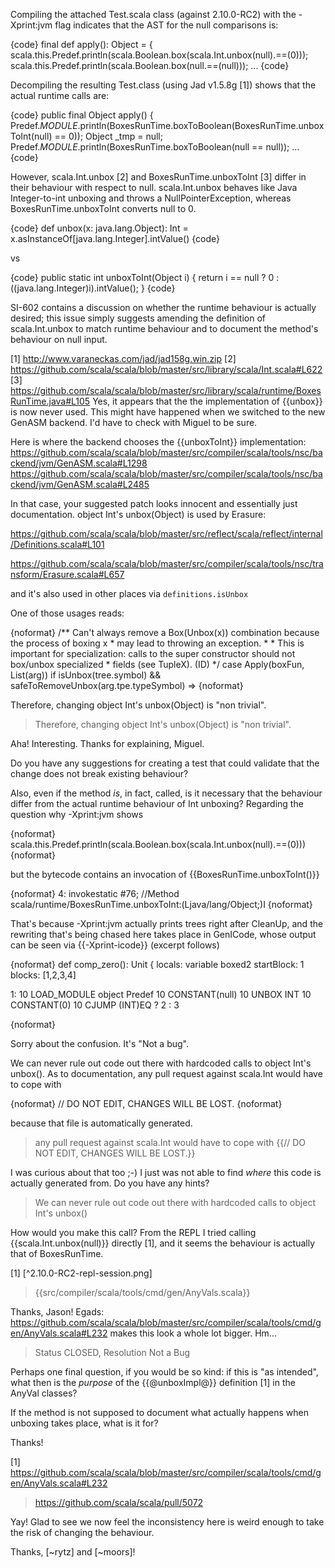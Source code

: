 Compiling the attached Test.scala class (against 2.10.0-RC2) with the -Xprint:jvm flag indicates that the AST for the null comparisons is:

{code}
final def apply(): Object = {
  scala.this.Predef.println(scala.Boolean.box(scala.Int.unbox(null).==(0)));
  scala.this.Predef.println(scala.Boolean.box(null.==(null)));
  ...
{code}

Decompiling the resulting Test.class (using Jad v1.5.8g [1]) shows that the actual runtime calls are:

{code}
public final Object apply() {
  Predef$.MODULE$.println(BoxesRunTime.boxToBoolean(BoxesRunTime.unboxToInt(null) == 0));
  Object _tmp = null;
  Predef$.MODULE$.println(BoxesRunTime.boxToBoolean(null == null));
  ...
{code}

However, scala.Int.unbox [2] and BoxesRunTime.unboxToInt [3] differ in their behaviour with respect to null. scala.Int.unbox behaves like Java Integer-to-int unboxing and throws a NullPointerException, whereas BoxesRunTime.unboxToInt converts null to 0.

{code}
def unbox(x: java.lang.Object): Int = x.asInstanceOf[java.lang.Integer].intValue()
{code}

vs

{code}
public static int unboxToInt(Object i) {
  return i == null ? 0 : ((java.lang.Integer)i).intValue();
}
{code}

SI-602 contains a discussion on whether the runtime behaviour is actually desired; this issue simply suggests amending the definition of scala.Int.unbox to match runtime behaviour and to document the method's behaviour on null input.

[1] http://www.varaneckas.com/jad/jad158g.win.zip
[2] https://github.com/scala/scala/blob/master/src/library/scala/Int.scala#L622
[3] https://github.com/scala/scala/blob/master/src/library/scala/runtime/BoxesRunTime.java#L105
Yes, it appears that the the implementation of {{unbox}} is now never used. This might have happened when we switched to the new GenASM backend. I'd have to check with Miguel to be sure.

Here is where the backend chooses the {{unboxToInt}} implementation:
https://github.com/scala/scala/blob/master/src/compiler/scala/tools/nsc/backend/jvm/GenASM.scala#L1298
https://github.com/scala/scala/blob/master/src/compiler/scala/tools/nsc/backend/jvm/GenASM.scala#L2485

In that case, your suggested patch looks innocent and essentially just documentation.
object Int's unbox(Object) is used by Erasure:

  https://github.com/scala/scala/blob/master/src/reflect/scala/reflect/internal/Definitions.scala#L101

  https://github.com/scala/scala/blob/master/src/compiler/scala/tools/nsc/transform/Erasure.scala#L657

and it's also used in other places via `definitions.isUnbox`

One of those usages reads:

{noformat}
          /** Can't always remove a Box(Unbox(x)) combination because the process of boxing x
           *  may lead to throwing an exception.
           *
           *  This is important for specialization: calls to the super constructor should not box/unbox specialized
           *  fields (see TupleX). (ID)
           */
          case Apply(boxFun, List(arg)) if isUnbox(tree.symbol) && safeToRemoveUnbox(arg.tpe.typeSymbol) =>
{noformat}


Therefore, changing object Int's unbox(Object) is "non trivial".


> Therefore, changing object Int's unbox(Object) is "non trivial".

Aha! Interesting. Thanks for explaining, Miguel.

Do you have any suggestions for creating a test that could validate that the change does not break existing behaviour?

Also, even if the method *is*, in fact, called, is it necessary that the behaviour differ from the actual runtime behaviour of Int unboxing?
Regarding the question why -Xprint:jvm shows 

{noformat}
scala.this.Predef.println(scala.Boolean.box(scala.Int.unbox(null).==(0)))
{noformat}

but the bytecode contains an invocation of {{BoxesRunTime.unboxToInt()}}

{noformat}
   4:	invokestatic	#76; //Method scala/runtime/BoxesRunTime.unboxToInt:(Ljava/lang/Object;)I
{noformat}

That's because -Xprint:jvm actually prints trees right after CleanUp, and the rewriting that's being chased here takes place in GenICode, whose output can be seen via {{-Xprint-icode}} (excerpt follows)

{noformat}
  def comp_zero(): Unit {
  locals: variable boxed2
  startBlock: 1
  blocks: [1,2,3,4]
  
  1: 
    10	LOAD_MODULE object Predef
    10	CONSTANT(null)
    10	UNBOX INT
    10	CONSTANT(0)
    10	CJUMP (INT)EQ ? 2 : 3
    
{noformat}

Sorry about the confusion. It's "Not a bug".

We can never rule out code out there with hardcoded calls to object Int's unbox(). As to documentation, any pull request against scala.Int would have to cope with

{noformat}
// DO NOT EDIT, CHANGES WILL BE LOST.
{noformat}

because that file is automatically generated.
> any pull request against scala.Int would have to cope with
> {{// DO NOT EDIT, CHANGES WILL BE LOST.}}

I was curious about that too ;-) I just was not able to find *where* this code is actually generated from. Do you have any hints?

> We can never rule out code out there with hardcoded calls to object Int's unbox()

How would you make this call? From the REPL I tried calling {{scala.Int.unbox(null)}} directly [1], and it seems the behaviour is actually that of BoxesRunTime.

[1] [^2.10.0-RC2-repl-session.png]
> {{src/compiler/scala/tools/cmd/gen/AnyVals.scala}}

Thanks, Jason! Egads: https://github.com/scala/scala/blob/master/src/compiler/scala/tools/cmd/gen/AnyVals.scala#L232 makes this look a whole lot bigger. Hm...
> Status CLOSED, Resolution Not a Bug

Perhaps one final question, if you would be so kind: if this is "as intended", what then is the *purpose* of the {{@unboxImpl@}} definition [1] in the AnyVal classes? 

If the method is not supposed to document what actually happens when unboxing takes place, what is it for?

Thanks!

[1] https://github.com/scala/scala/blob/master/src/compiler/scala/tools/cmd/gen/AnyVals.scala#L232
> https://github.com/scala/scala/pull/5072

Yay! Glad to see we now feel the inconsistency here is weird enough to take the risk of changing the behaviour.

Thanks, [~rytz] and [~moors]!
